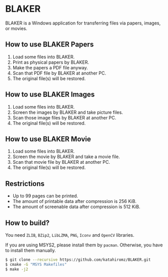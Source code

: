 # BLAKER

BLAKER is a Windows application for transferring files via papers, images, or movies.

## How to use BLAKER Papers

1. Load some files into BLAKER.
2. Print as physical papers by BLAKER.
3. Make the papers a PDF file anyway.
4. Scan that PDF file by BLAKER at another PC.
5. The original file(s) will be restored.

## How to use BLAKER Images

1. Load some files into BLAKER.
2. Screen the images by BLAKER and take picture files.
3. Scan those image files by BLAKER at another PC.
4. The original file(s) will be restored.

## How to use BLAKER Movie

1. Load some files into BLAKER.
2. Screen the movie by BLAKER and take a movie file.
3. Scan that movie file by BLAKER at another PC.
4. The original file(s) will be restored.

## Restrictions

- Up to 99 pages can be printed.
- The amount of printable data after compression is 256 KiB.
- The amount of screenable data after compression is 512 KiB.

## How to build?

You need `ZLIB`, `BZip2`, `LibLZMA`, `PNG`, `Iconv` and `OpenCV` libraries.

If you are using MSYS2, please install them by `pacman`. Otherwise, you have to install them manually.

```bash
$ git clone --recursive https://github.com/katahiromz/BLAKER.git
$ cmake -G "MSYS Makefiles"
$ make -j2
```
